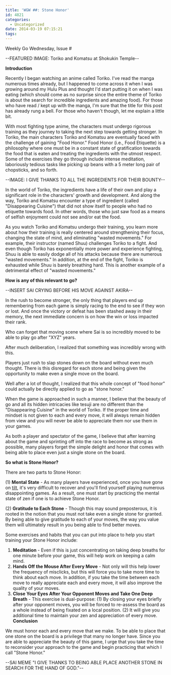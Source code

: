 ```yaml
---
title: 'WGW ##: Stone Honor'
id: 4821
categories:
  - Uncategorized
date: 2014-03-19 07:15:21
tags:
---
```


Weekly Go Wednesday, Issue #

--FEATURED IMAGE: Toriko and Komatsu at Shokukin Temple--

**Introduction**

Recently I began watching an anime called Toriko. I've read the manga numerous times already, but I happened to come across it when I was growing around my Hulu Plus and thought I'd start putting it on when I was eating (which should come as no surprise since the entire theme of Toriko is about the search for incredible ingredients and amazing food). For those who have read / kept up with the manga, I'm sure that the title for this post has already rung a bell. For those who haven't though, let me explain a little bit.

With most fighting type anime, the characters must undergo rigorous training as they journey to taking the next step towards getting stronger. In Toriko, the main characters Toriko and Komatsu are eventually faced with the challenge of gaining "Food Honor." Food Honor (i.e., Food Etiquette) is a philosophy where one must be in a constant state of gratification towards the food that is eaten and treating the ingredients with the utmost respect. Some of the exercises they go through include intense meditation, laboriously tedious tasks like picking up beans with a 5 meter long pair of chopsticks, and so forth.

--IMAGE: I GIVE THANKS TO ALL THE INGREDIENTS FOR THEIR BOUNTY--

In the world of Toriko, the ingredients have a life of their own and play a significant role in the characters' growth and development. And along the way, Toriko and Komatsu encounter a type of ingredient (called "Disappearing Cuisine") that did not show itself to people who had no etiquette towards food. In other words, those who just saw food as a means of selfish enjoyment could not see and/or eat the food.

As you watch Toriko and Komatsu undergo their training, you learn more about how their training is really centered around strengthening their focus, changing the state of mind, and eliminating "wasted movements." For example, their instructor (named Shuu) challenges Toriko to a fight. And even though Toriko has exponentially more power and experience fighting, Shuu is able to easily dodge all of his attacks because there are numerous "wasted movements." In addition, at the end of the fight, Toriko is exhausted while Shuu is barely breathing hard. This is another example of a detrimental effect of "wasted movements."

**How is any of this relevant to go?**

--INSERT SAI CRYING BEFORE HIS MOVE AGAINST AKIRA--

In the rush to become stronger, the only thing that players end up remembering from each game is simply racing to the end to see if they won or lost. And once the victory or defeat has been stashed away in their memory, the next immediate concern is on how the win or loss impacted their rank.

Who can forget that moving scene where Sai is so incredibly moved to be able to play go after "XYZ" years.

After much deliberation, I realized that something was incredibly wrong with this.

Players just rush to slap stones down on the board without even much thought. There is this disregard for each stone and being given the opportunity to make even a single move on the board.

Well after a lot of thought, I realized that this whole concept of "food honor" could actually be directly applied to go as "stone honor."

When the game is approached in such a manner, I believe that the beauty of go and all its hidden intricacies like tesuji are no different than the "Disappearing Cuisine" in the world of Toriko. If the proper time and mindset is not given to each and every move, it will always remain hidden from view and you will never be able to appreciate them nor use them in your games.

As both a player and spectator of the game, I believe that after learning about the game and sprinting off into the race to become as strong as possible, many players forget the simple delight and honor that comes with being able to place even just a single stone on the board.

**So what is Stone Honor?**

There are two parts to Stone Honor:

(1) **Mental State** - As many players have experienced, once you have gone on [tilt](http://www.bengozen.com/going-on-tilt/ "Going On Tilt"), it's very difficult to recover and you'll find yourself playing numerous disappointing games. As a result, one must start by practicing the mental state of zen if one is to achieve Stone Honor.

(2) **Gratitude to Each Stone** - Though this may sound preposterous, it is rooted in the notion that you must not take even a single stone for granted. By being able to give gratitude to each of your moves, the way you value them will ultimately result in you being able to find better moves.

Some exercises and habits that you can put into place to help you start training your Stone Honor include:

1.  **Meditation** - Even if this is just concentrating on taking deep breaths for one minute before your game, this will help work on keeping a calm mind.
2.  **Hands Off the Mouse After Every Move** - Not only will this help lower the frequency of misclicks, but this will force you to take more time to think about each move. In addition, if you take the time between each move to really appreciate each and every move, it will also improve the quality of your moves.
3.  **Close Your Eyes After Your Opponent Moves and Take One Deep Breath** - This exercise is dual-purpose: (1) By closing your eyes briefly after your opponent moves, you will be forced to re-assess the board as a whole instead of being fixated on a local position. (2) It will give you additional time to maintain your zen and appreciation of every move.
**Conclusion**

We must honor each and every move that we make. To be able to place that one stone on the board is a privilege that many no longer have. Since you are able to appreciate the beauty of this game, I urge that you take the time to reconsider your approach to the game and begin practicing that which I call "Stone Honor."

--SAI MEME "I GIVE THANKS TO BEING ABLE PLACE ANOTHER STONE IN SEARCH FOR THE HAND OF GOD."--